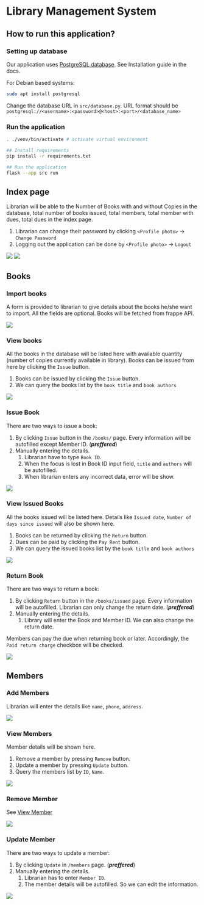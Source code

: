 # Library Management System


## How to run this application?

### Setting up database

Our application uses [PostgreSQL database](https://www.postgresql.org/). See Installation guide in the docs.

For Debian based systems:

```bash
sudo apt install postgresql
```

Change the database URL in `src/database.py`. URL format should be `postgresql://<username>:<password>@<host>:<port>/<database_name>`

### Run the application

```bash
. ./venv/bin/activate # activate virtual environment

## Install requirements
pip install -r requirements.txt

## Run the application
flask --app src run
```

## Index page

Librarian will be able to the Number of Books with and without Copies in the database, total number of books issued, total members, total member with dues, total dues in the index page.

1. Librarian can change their password by clicking `<Profile photo>` -> `Change Password`
2. Logging out the application can be done by `<Profile photo>` -> `Logout`

<img src="./screenshots/landing-page.png" />
<img src="./screenshots/update-password.png" />

## Books

### Import books

A form is provided to librarian to give details about the books he/she want to import. All the fields are optional. Books will be fetched from frappe API.

<img src="./screenshots/import-books.png" />

### View books

All the books in the database will be listed here with available quantity (number of copies currently available in library). 
Books can be issued from here by clicking the `Issue` button.

1. Books can be issued by clicking the `Issue` button.
2. We can query the books list by the `book title` and `book authors`

<img src="./screenshots/view-books.png" />

### Issue Book

There are two ways to issue a book:

1. By clicking `Issue` button in the `/books/` page. Every information will be autofilled except Member ID. (_**preffered**_)
2. Manually entering the details.
    1. Librarian have to type `Book ID`.
    2. When the focus is lost in Book ID input field, `title` and `authors` will be autofilled.
    3. When librarian enters any incorrect data, error will be show.

<img src="./screenshots/issue-book.png" />

### View Issued Books

All the books issued will be listed here. Details like `Issued date`, `Number of days since issued` will also be shown here.

1. Books can be returned by clicking the `Return` button.
2. Dues can be paid by clicking the `Pay Rent` button.
3. We can query the issued books list by the `book title` and `book authors`

<img src="./screenshots/view-issued-books.png" />

### Return Book

There are two ways to return a book:

1. By clicking `Return` button in the `/books/issued` page. Every information will be autofilled. Librarian can only change the return date. (_**preffered**_)
2. Manually entering the details.
    1. Library will enter the Book and Member ID. We can also change the return date.

Members can pay the due when returning book or later. Accordingly, the `Paid return charge` checkbox will be checked.

<img src="./screenshots/return-book.png" />

## Members

### Add Members

Librarian will enter the details like `name`, `phone`, `address`.

<img src="./screenshots/add-members.png" />

### View Members

Member details will be shown here.

1. Remove a member by pressing `Remove` button.
2. Update a member by pressing `Update` button.
3. Query the members list by `ID`, `Name`.

<img src="./screenshots/view-members.png" />

### Remove Member

See [View Member](#view-members)

<img src="./screenshots/remove-member.png" />

### Update Member

There are two ways to update a member:

1. By clicking `Update` in `/members` page. (_**preffered**_)
2. Manually entering the details.
    1. Librarian has to enter `Member ID`.
    2. The member details will be autofilled. So we can edit the information.

<img src="./screenshots/update-member.png" />
